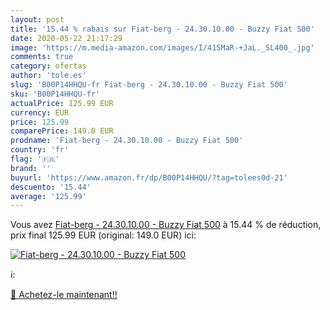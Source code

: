 ```yaml
---
layout: post
title: '15.44 % rabais sur Fiat-berg - 24.30.10.00 - Buzzy Fiat 500'
date: 2020-05-22 21:17:29
image: 'https://m.media-amazon.com/images/I/415MaR-+JaL._SL400_.jpg'
comments: true
category: ofertas
author: 'tole.es'
slug: 'B00P14HHQU-fr Fiat-berg - 24.30.10.00 - Buzzy Fiat 500'
sku: 'B00P14HHQU-fr'
actualPrice: 125.99 EUR
currency: EUR
price: 125.99
comparePrice: 149.0 EUR
prodname: 'Fiat-berg - 24.30.10.00 - Buzzy Fiat 500'
country: 'fr'
flag: '🇫🇷'
brand: ''
buyurl: 'https://www.amazon.fr/dp/B00P14HHQU/?tag=tolees0d-21'
descuento: '15.44'
average: '125.99'
---
```


Vous avez [Fiat-berg - 24.30.10.00 - Buzzy Fiat 500](https://www.amazon.fr/dp/B00P14HHQU/?tag=tolees0d-21)  à  15.44 % de réduction, prix final  125.99 EUR (original: 149.0 EUR) ici:

[![Fiat-berg - 24.30.10.00 - Buzzy Fiat 500](https://m.media-amazon.com/images/I/415MaR-+JaL._SL400_.jpg)](https://www.amazon.fr/dp/B00P14HHQU/?tag=tolees0d-21)

ℹ️:


[🛒 Achetez-le maintenant!!](https://www.amazon.fr/dp/B00P14HHQU/?tag=tolees0d-21)
